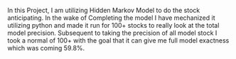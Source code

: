 In this Project, I am utilizing Hidden Markov Model to do the stock anticipating. In the wake of Completing the model I have mechanized it utilizing python and made it run for 100+ stocks to really look at the total model precision. Subsequent to taking the precision of all model stock I took a normal of 100+ with the goal that it can give me full model exactness which was coming 59.8%.
